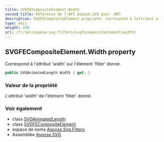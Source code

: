 ```yaml
---
title: SVGFECompositeElement.Width
second_title: Référence de l'API Aspose.SVG pour .NET
description: SVGFECompositeElement propriété. Correspond à lattribut width sur lélément filter donné.
type: docs
weight: 100
url: /fr/net/aspose.svg.filters/svgfecompositeelement/width/
---
```

## SVGFECompositeElement.Width property

Correspond à l'attribut 'width' sur l'élément 'filter' donné.

```csharp
public SVGAnimatedLength Width { get; }
```

### Valeur de la propriété

L'attribut 'width' de l'élément 'filter' donné.

### Voir également

* class [SVGAnimatedLength](../../../aspose.svg.datatypes/svganimatedlength/)
* class [SVGFECompositeElement](../)
* espace de noms [Aspose.Svg.Filters](../../svgfecompositeelement/)
* Assemblée [Aspose.SVG](../../../)


